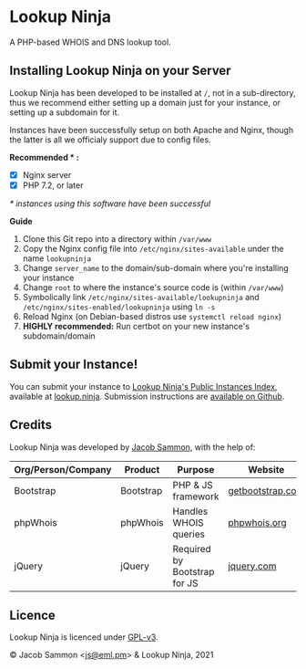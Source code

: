 # Lookup Ninja
A PHP-based WHOIS and DNS lookup tool.

## Installing Lookup Ninja on your Server
Lookup Ninja has been developed to be installed at `/`, not in a sub-directory, thus we recommend either setting up a domain just for your instance, or setting up a subdomain for it.

Instances have been successfully setup on both Apache and Nginx, though the latter is all we officialy support due to config files.

**Recommended * :**
- [x] Nginx server
- [x] PHP 7.2, or later

_* instances using this software have been successful_

**Guide**
1. Clone this Git repo into a directory within `/var/www`
2. Copy the Nginx config file into `/etc/nginx/sites-available` under the name `lookupninja`
3. Change `server_name` to the domain/sub-domain where you're installing your instance
4. Change `root` to where the instance's source code is (within `/var/www`)
5. Symbolically link `/etc/nginx/sites-available/lookupninja` and `/etc/nginx/sites-enabled/lookupninja` using `ln -s`
6. Reload Nginx (on Debian-based distros use `systemctl reload nginx`)
7. **HIGHLY recommended:** Run certbot on your new instance's subdomain/domain

## Submit your Instance!
You can submit your instance to [Lookup Ninja's Public Instances Index](https://github.com/Lookup-Ninja/PII), available at [lookup.ninja](http://lookup.ninja). Submission instructions are [available on Github](https://github.com/Lookup-Ninja/PII/blob/main/CONTRIBUTE.md).

## Credits
Lookup Ninja was developed by [Jacob Sammon](https://github.com/jacobsammon), with the help of:

| Org/Person/Company | Product |  Purpose  |   Website    |
|--------------------|---------|-----------|--------------|
| Bootstrap     | Bootstrap | PHP & JS framework | [getbootstrap.com](https://getbootstrap.com)
| phpWhois | phpWhois | Handles WHOIS queries | [phpwhois.org](https://phpwhois.org)
| jQuery | jQuery | Required by Bootstrap for JS | [jquery.com](https://jquery.com)

## Licence
Lookup Ninja is licenced under [GPL-v3](https://github.com/Lookup-Ninja/LookupNinja/blob/main/LICENSE).

&copy; Jacob Sammon <[js@eml.pm](mailto:js@eml.pm)> & Lookup Ninja, 2021
